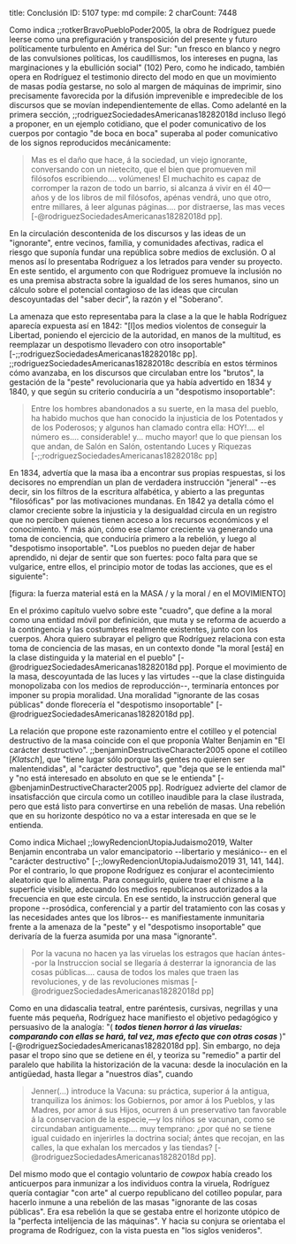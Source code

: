 title:          Conclusión
ID:             5107
type:           md
compile:        2
charCount:      7448


Como indica ;;rotkerBravoPuebloPoder2005, la obra de Rodríguez puede leerse como una prefiguración y transposición del presente y futuro políticamente turbulento en América del Sur: "un fresco en blanco y negro de las convulsiones políticas, los caudillismos, los intereses en pugna, las marginaciones y la ebullición social" (102) Pero, como he indicado, también opera en Rodríguez el testimonio directo del modo en que un movimiento de masas podía gestarse, no solo al margen de máquinas de imprimir, sino precisamente favorecida por la difusión imprevenible e impredecible de los discursos que se movían independientemente de ellas. Como adelanté en la primera sección, ;;rodriguezSociedadesAmericanas18282018d incluso llegó a proponer, en un ejemplo cotidiano, que el poder comunicativo de los cuerpos por contagio "de boca en boca" superaba al poder comunicativo de los signos reproducidos mecánicamente:

>Mas es el daño que hace, á la sociedad, un viejo ignorante, conversando con un nietecito, que el bien que promueven mil filósofos escribiendo.... volúmenes! El muchachito es capaz de corromper la razon de todo un barrio, si alcanza á vivir en él 40—años y de los libros de mil filósofos, apénas vendrá, uno que otro, entre millares, á leer algunas páginas.... por distraerse, las mas veces [-@rodriguezSociedadesAmericanas18282018d pp].

En la circulación descontenida de los discursos y las ideas de un "ignorante", entre vecinos, familia, y comunidades afectivas, radica el riesgo que suponía fundar una república sobre medios de exclusión. O al menos así lo presentaba Rodríguez a los letrados para vender su proyecto. En este sentido, el argumento con que Rodriguez promueve la inclusión no es una premisa abstracta sobre la igualdad de los seres humanos, sino un cálculo sobre el potencial contagioso de las ideas que circulan descoyuntadas del "saber decir", la razón y el "Soberano".

La amenaza que esto representaba para la clase a la que le habla Rodríguez aparecía  expuesta así en 1842: "[l]os medios violentos de conseguir la Libertad, poniendo el ejercicio de la autoridad, en manos de la multitud, es reemplazar un despotismo llevadero con otro insoportable" [-;;rodriguezSociedadesAmericanas18282018c pp]. ;;rodriguezSociedadesAmericanas18282018c describía en estos términos cómo avanzaba, en los discursos que circulaban entre los "brutos", la gestación de la "peste" revolucionaria que ya había advertido en 1834 y 1840, y que según su criterio conduciría a un "despotismo insoportable":

>Entre los hombres abandonados a su suerte, en la masa del pueblo, ha habido muchos que han conocido la injusticia de los Potentados y de los Poderosos; y algunos han clamado contra ella: HOY!.... el número es.… considerable! y... mucho mayor! que lo que piensan los que andan, de Salón en Salón, ostentando Luces y Riquezas [-;;rodriguezSociedadesAmericanas18282018c pp]

En 1834, advertía que la masa iba a encontrar sus propias respuestas, si los decisores no emprendían un plan de verdadera instrucción "jeneral" --es decir, sin los filtros de la escritura alfabética, y abierto a las preguntas "filosóficas" por las motivaciones mundanas. En 1842 ya detalla cómo el clamor creciente sobre la injusticia y la desigualdad circula en un registro que no perciben quienes tienen acceso a los recursos económicos y el conocimiento. Y más aún, cómo ese clamor creciente va generando una toma de conciencia, que conduciría primero a la rebelión, y luego al "despotismo insoportable". "Los pueblos no pueden dejar de haber aprendido, ni dejar de sentir que son fuertes: poco falta para que se vulgarice, entre ellos, el principio motor de todas las acciones, que es el siguiente":

[figura: la fuerza material está en la MASA / y la moral / en el MOVIMIENTO]

En el próximo capítulo vuelvo sobre este "cuadro", que define a la moral como una entidad móvil por definición, que muta y se reforma de acuerdo a la contingencia y las costumbres realmente existentes, junto con los cuerpos. Ahora quiero subrayar el peligro que Rodríguez relaciona con esta toma de conciencia de las masas, en un contexto donde "la moral [está] en la clase distinguida y la material en el pueblo" [-@rodriguezSociedadesAmericanas18282018d pp]. Porque el movimiento de la masa, descoyuntada de las luces y las virtudes --que la clase distinguida monopolizaba con los medios de reproducción--, terminaría entonces por imponer su propia moralidad. Una moralidad "ignorante de las cosas públicas" donde florecería el "despotismo insoportable" [-@rodriguezSociedadesAmericanas18282018d pp].

La relación que propone este razonamiento entre el cotilleo y el potencial destructivo de la masa coincide con el que proponía Walter Benjamin en "El carácter destructivo". ;;benjaminDestructiveCharacter2005 opone el cotilleo [*Klatsch*], que "tiene lugar sólo porque las gentes no quieren ser malentendidas", al "carácter destructivo", que "deja que se le entienda mal" y "no está interesado en absoluto en que se le entienda" [-@benjaminDestructiveCharacter2005 pp]. Rodríguez advierte del clamor de insatisfacción que circula como un cotilleo inaudible para la clase ilustrada, pero que está listo para convertirse en una rebelión de masas. Una rebelión que en su horizonte despótico no va a estar interesada en que se le entienda. 

Como indica Michael ;;lowyRedencionUtopiaJudaismo2019, Walter Benjamin encontraba un valor emancipatorio --libertario y mesiánico-- en el "carácter destructivo" [-;;lowyRedencionUtopiaJudaismo2019 31, 141, 144]. Por el contrario, lo que propone Rodríguez es conjurar el acontecimiento aleatorio que lo alimenta. Para conseguirlo, quiere traer el chisme a la superficie visible, adecuando los medios republicanos autorizados a la frecuencia en que este circula. En ese sentido, la instrucción general que propone --prosódica, conferencial y a partir del tratamiento con las cosas y las necesidades antes que los libros-- es manifiestamente inmunitaria frente a la amenaza de la "peste" y el "despotismo insoportable" que derivaría de la fuerza asumida por una masa "ignorante". 

>Por la vacuna no hacen ya las viruelas los estragos que hacían ántes--por la Instruccion social se llegaría á desterrar la ignorancia de las cosas públicas.... causa de todos los males que traen las revoluciones, y de las revoluciones mismas [-@rodriguezSociedadesAmericanas18282018d pp] 

Como en una didascalia teatral, entre paréntesis, cursivas, negrillas y una fuente más pequeña, Rodríguez hace manifiesto el objetivo pedagógico y persuasivo de la analogía: "( ***todos tienen horror á las viruelas: comparando con ellas se hará, tal vez, mas efecto que con otras cosas*** )" [-@rodriguezSociedadesAmericanas18282018d pp]. Sin embargo, no deja pasar el tropo sino que se detiene en él, y teoriza su "remedio" a partir del paralelo que habilita la historización de la vacuna: desde la inoculación en la antigüedad,  hasta llegar a "nuestros días", cuando
  
  >Jenner(...) introduce la Vacuna: su práctica, superior á la antigua, tranquiliza los ánimos: los Gobiernos, por amor á los Pueblos, y las Madres, por amor á sus Hijos, ocurren á un preservativo tan favorable á la conservacion de la especie,—y los niños se vacunan, como se circundaban antiguamente.... muy temprano: ¿por qué no se tiene igual cuidado en injerirles la doctrina social; ántes que recojan, en las calles, la que exhalan los mercados y las tiendas? [-@rodriguezSociedadesAmericanas18282018d pp].

Del mismo modo que el contagio voluntario de *cowpox* había creado los anticuerpos para inmunizar a los individuos contra la viruela, Rodríguez quería contagiar "con arte" al cuerpo republicano del cotilleo popular, para hacerlo inmune a una rebelión de las masas "ignorante de las cosas públicas". Era esa rebelión la que se gestaba entre el horizonte utópico de la "perfecta intelijencia de las máquinas". Y hacia su conjura se orientaba el programa de Rodríguez, con la vista puesta en "los siglos venideros".